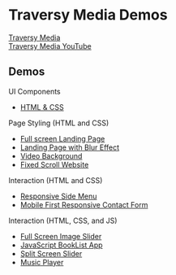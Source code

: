 # **Traversy Media Demos**
[Traversy Media](https://www.traversymedia.com/) \
[Traversy Media YouTube](https://www.youtube.com/channel/UC29ju8bIPH5as8OGnQzwJyA)

## **Demos**
UI Components
- [HTML & CSS](./ui_components)

Page Styling (HTML and CSS)
- [Full screen Landing Page](./landing_page)
- [Landing Page with Blur Effect](./landing_page_blur_effect)
- [Video Background](./video_background_website)
- [Fixed Scroll Website](./parallax_website)

Interaction (HTML and CSS)
- [Responsive Side Menu](./responsive_side_menu)
- [Mobile First Responsive Contact Form](./mobile_first_responsive_form)

Interaction (HTML, CSS, and JS)
- [Full Screen Image Slider](./full_screen_image_slider)
- [JavaScript BookList App](./booklist_app)
- [Split Screen Slider](./split_screen_slider)
- [Music Player](./music-player)